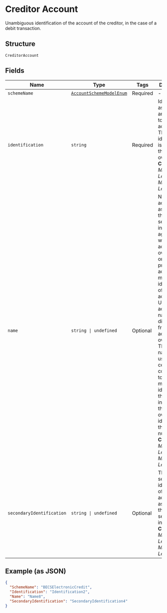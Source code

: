 
# Creditor Account

Unambiguous identification of the account of the creditor, in the case of a debit transaction.

## Structure

`CreditorAccount`

## Fields

| Name | Type | Tags | Description |
|  --- | --- | --- | --- |
| `schemeName` | [`AccountSchemeModelEnum`](../../doc/models/account-scheme-model-enum.md) | Required | - |
| `identification` | `string` | Required | Identification assigned by an institution to identify an account. This identification is known by the account owner.<br>**Constraints**: *Minimum Length*: `1`, *Maximum Length*: `34` |
| `name` | `string \| undefined` | Optional | Name of the account, as assigned by the account servicing institution, in agreement with the account owner in order to provide an additional means of identification of the account.<br>Usage: The account name is different from the account owner name. The account name is used in certain user communities to provide a means of identifying the account, in addition to the account owner's identity and the account number.<br>**Constraints**: *Minimum Length*: `1`, *Maximum Length*: `70` |
| `secondaryIdentification` | `string \| undefined` | Optional | This is secondary identification of the account, as assigned by the account servicing institution.<br>**Constraints**: *Minimum Length*: `1`, *Maximum Length*: `34` |

## Example (as JSON)

```json
{
  "SchemeName": "BECSElectronicCredit",
  "Identification": "Identification2",
  "Name": "Name8",
  "SecondaryIdentification": "SecondaryIdentification4"
}
```

